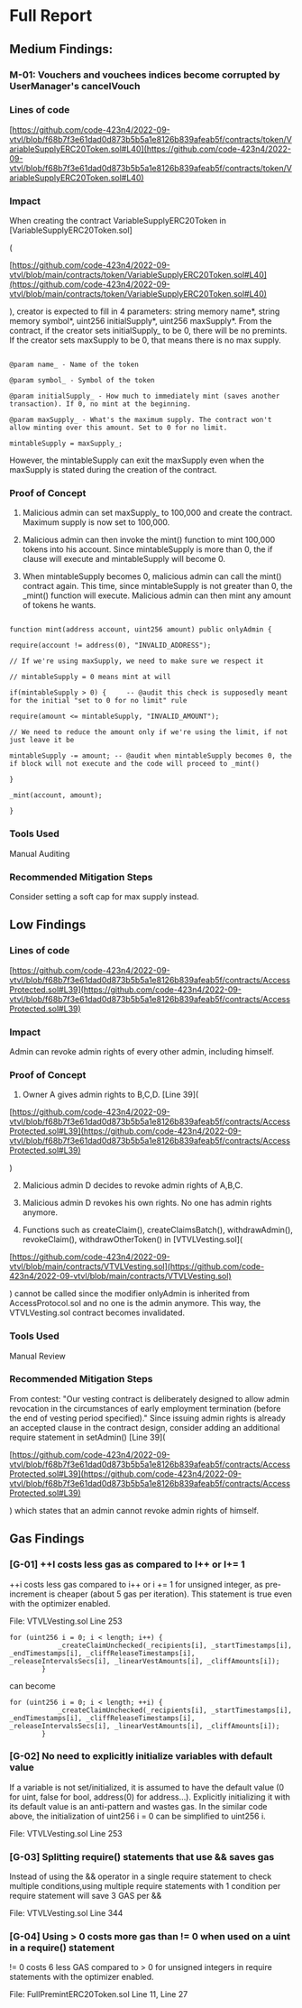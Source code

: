 # Full Report

## Medium Findings:

### M-01: Vouchers and vouchees indices become corrupted by UserManager's cancelVouch

### Lines of code

[https://github.com/code-423n4/2022-09-vtvl/blob/f68b7f3e61dad0d873b5b5a1e8126b839afeab5f/contracts/token/VariableSupplyERC20Token.sol#L40](https://github.com/code-423n4/2022-09-vtvl/blob/f68b7f3e61dad0d873b5b5a1e8126b839afeab5f/contracts/token/VariableSupplyERC20Token.sol#L40)

### Impact

When creating the contract VariableSupplyERC20Token in [VariableSupplyERC20Token.sol]

(

[https://github.com/code-423n4/2022-09-vtvl/blob/main/contracts/token/VariableSupplyERC20Token.sol#L40](https://github.com/code-423n4/2022-09-vtvl/blob/main/contracts/token/VariableSupplyERC20Token.sol#L40)

), creator is expected to fill in 4 parameters: string memory name*, string memory symbol*, uint256 initialSupply*, uint256 maxSupply*. From the contract, if the creator sets initialSupply\_ to be 0, there will be no premints. If the creator sets maxSupply to be 0, that means there is no max supply.

```

@param name_ - Name of the token

@param symbol_ - Symbol of the token

@param initialSupply_ - How much to immediately mint (saves another transaction). If 0, no mint at the beginning.

@param maxSupply_ - What's the maximum supply. The contract won't allow minting over this amount. Set to 0 for no limit.

mintableSupply = maxSupply_;

```

However, the mintableSupply can exit the maxSupply even when the maxSupply is stated during the creation of the contract.

### Proof of Concept

1. Malicious admin can set maxSupply\_ to 100,000 and create the contract. Maximum supply is now set to 100,000.

2. Malicious admin can then invoke the mint() function to mint 100,000 tokens into his account. Since mintableSupply is more than 0, the if clause will execute and mintableSupply will become 0.

3. When mintableSupply becomes 0, malicious admin can call the mint() contract again. This time, since mintableSupply is not greater than 0, the \_mint() function will execute. Malicious admin can then mint any amount of tokens he wants.

```

function mint(address account, uint256 amount) public onlyAdmin {

require(account != address(0), "INVALID_ADDRESS");

// If we're using maxSupply, we need to make sure we respect it

// mintableSupply = 0 means mint at will

if(mintableSupply > 0) {     -- @audit this check is supposedly meant for the initial "set to 0 for no limit" rule

require(amount <= mintableSupply, "INVALID_AMOUNT");

// We need to reduce the amount only if we're using the limit, if not just leave it be

mintableSupply -= amount; -- @audit when mintableSupply becomes 0, the if block will not execute and the code will proceed to _mint()

}

_mint(account, amount);

}

```

### Tools Used

Manual Auditing

### Recommended Mitigation Steps

Consider setting a soft cap for max supply instead.

## Low Findings

### Lines of code

[https://github.com/code-423n4/2022-09-vtvl/blob/f68b7f3e61dad0d873b5b5a1e8126b839afeab5f/contracts/AccessProtected.sol#L39](https://github.com/code-423n4/2022-09-vtvl/blob/f68b7f3e61dad0d873b5b5a1e8126b839afeab5f/contracts/AccessProtected.sol#L39)

### Impact

Admin can revoke admin rights of every other admin, including himself.

### Proof of Concept

1. Owner A gives admin rights to B,C,D. [Line 39](

[https://github.com/code-423n4/2022-09-vtvl/blob/f68b7f3e61dad0d873b5b5a1e8126b839afeab5f/contracts/AccessProtected.sol#L39](https://github.com/code-423n4/2022-09-vtvl/blob/f68b7f3e61dad0d873b5b5a1e8126b839afeab5f/contracts/AccessProtected.sol#L39)

)

2. Malicious admin D decides to revoke admin rights of A,B,C.

3. Malicious admin D revokes his own rights. No one has admin rights anymore.

4. Functions such as createClaim(), createClaimsBatch(), withdrawAdmin(), revokeClaim(), withdrawOtherToken() in [VTVLVesting.sol](

[https://github.com/code-423n4/2022-09-vtvl/blob/main/contracts/VTVLVesting.sol](https://github.com/code-423n4/2022-09-vtvl/blob/main/contracts/VTVLVesting.sol)

) cannot be called since the modifier onlyAdmin is inherited from AccessProtocol.sol and no one is the admin anymore. This way, the VTVLVesting.sol contract becomes invalidated.

### Tools Used

Manual Review

### Recommended Mitigation Steps

From contest: "Our vesting contract is deliberately designed to allow admin revocation in the circumstances of early employment termination (before the end of vesting period specified)." Since issuing admin rights is already an accepted clause in the contract design, consider adding an additional require statement in setAdmin() [Line 39](

[https://github.com/code-423n4/2022-09-vtvl/blob/f68b7f3e61dad0d873b5b5a1e8126b839afeab5f/contracts/AccessProtected.sol#L39](https://github.com/code-423n4/2022-09-vtvl/blob/f68b7f3e61dad0d873b5b5a1e8126b839afeab5f/contracts/AccessProtected.sol#L39)

) which states that an admin cannot revoke admin rights of himself.

## Gas Findings

### [G-01] ++I costs less gas as compared to I++ or I+= 1

++i costs less gas compared to i++ or i += 1 for unsigned integer, as pre-increment is cheaper (about 5 gas per iteration). This statement is true even with the optimizer enabled.

File: VTVLVesting.sol Line 253

```
for (uint256 i = 0; i < length; i++) {
            _createClaimUnchecked(_recipients[i], _startTimestamps[i], _endTimestamps[i], _cliffReleaseTimestamps[i], _releaseIntervalsSecs[i], _linearVestAmounts[i], _cliffAmounts[i]);
        }
```

can become

```
for (uint256 i = 0; i < length; ++i) {
            _createClaimUnchecked(_recipients[i], _startTimestamps[i], _endTimestamps[i], _cliffReleaseTimestamps[i], _releaseIntervalsSecs[i], _linearVestAmounts[i], _cliffAmounts[i]);
        }
```

### [G-02] No need to explicitly initialize variables with default value

If a variable is not set/initialized, it is assumed to have the default value (0 for uint, false for bool, address(0) for address…). Explicitly initializing it with its default value is an anti-pattern and wastes gas. In the similar code above, the initialization of uint256 i = 0 can be simplified to uint256 i.

File: VTVLVesting.sol Line 253

### [G-03] Splitting require() statements that use && saves gas

Instead of using the && operator in a single require statement to check multiple conditions,using multiple require statements with 1 condition per require statement will save 3 GAS per &&

File: VTVLVesting.sol Line 344

### [G-04] Using > 0 costs more gas than != 0 when used on a uint in a require() statement

!= 0 costs 6 less GAS compared to > 0 for unsigned integers in require statements with the optimizer enabled.

File: FullPremintERC20Token.sol Line 11, Line 27
